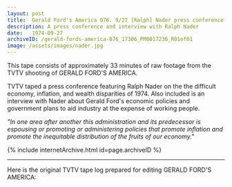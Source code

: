```yaml
---
layout: post
title:  Gerald Ford's America 076. 9/27 [Ralph] Nader press conference on economic summit
description: A press conference and interview with Ralph Nader
date:   1974-09-27
archiveID: /gerald-fords-america-076_17306_PM0017236_R01of01
image: /assets/images/nader.jpg
---
```

This tape consists of approximately 33 minutes of raw footage from the TVTV shooting of GERALD FORD'S AMERICA.

TVTV taped a press conference featuring Ralph Nader on the the difficult economy, inflation, and wealth disparities of 1974. Also included is an interview with Nader about Gerald Ford's economic policies and government plans to aid industry at the expense of working people.

*"In one area after another this administration and its predecessor is espousing or promoting or administering policies that promote inflation and promote the inequitable distribution of the fruits of our economy."*

<div class="iframe-container">
  {% include internetArchive.html id=page.archiveID %}
</div>

---

<div class="container-fluid">
  <div class="row">
    <div class="col">
      <p>Here is the original TVTV tape log prepared for editing GERALD FORD'S AMERICA:</p>
    </div>
  </div>
  <div class="row">
    <div class="col text-center pdf-holder">
      <object data="{{ site.baseurl }}/assets/pdfs/gfa-076-log.pdf" type='application/pdf'></object>
    </div>
  </div>

</div>
